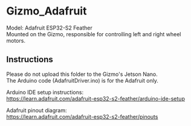 # Gizmo_Adafruit
Model: Adafruit ESP32-S2 Feather \
Mounted on the Gizmo, responsible for controlling left and right wheel motors. 

## Instructions
Please do not upload this folder to the Gizmo's Jetson Nano.\
The Arduino code (AdafruitDriver.ino) is for the Adafruit only.

Arduino IDE setup instructions:\
https://learn.adafruit.com/adafruit-esp32-s2-feather/arduino-ide-setup 

Adafruit pinout diagram:\
https://learn.adafruit.com/adafruit-esp32-s2-feather/pinouts 





